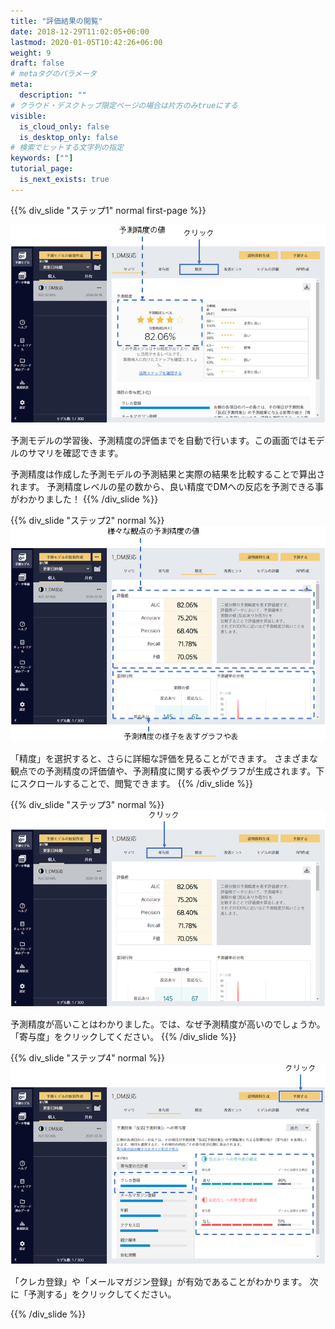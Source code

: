 ```yaml
---
title: "評価結果の閲覧"
date: 2018-12-29T11:02:05+06:00
lastmod: 2020-01-05T10:42:26+06:00
weight: 9
draft: false
# metaタグのパラメータ
meta:
  description: ""
# クラウド・デスクトップ限定ページの場合は片方のみtrueにする
visible:
  is_cloud_only: false
  is_desktop_only: false
# 検索でヒットする文字列の指定
keywords: [""]
tutorial_page:
  is_next_exists: true
---
```


{{% div_slide "ステップ1" normal first-page %}}

![](../img/t_slide7.png)

予測モデルの学習後、予測精度の評価までを自動で行います。この画面ではモデルのサマリを確認できます。

予測精度は作成した予測モデルの予測結果と実際の結果を比較することで算出されます。
予測精度レベルの星の数から、良い精度でDMへの反応を予測できる事がわかりました！
{{% /div_slide %}}

{{% div_slide "ステップ2" normal %}}
![](../img/t_slide8.png)

「精度」を選択すると、さらに詳細な評価を見ることができます。
さまざまな観点での予測精度の評価値や、予測精度に関する表やグラフが生成されます。下にスクロールすることで、閲覧できます。
{{% /div_slide %}}

{{% div_slide "ステップ3" normal %}}
![](../img/t_slide9.png)

予測精度が高いことはわかりました。では、なぜ予測精度が高いのでしょうか。
「寄与度」をクリックしてください。
{{% /div_slide %}}

{{% div_slide "ステップ4" normal %}}
![](../img/t_slide10.png)

「クレカ登録」や「メールマガジン登録」が有効であることがわかります。 次に「予測する」をクリックしてください。

{{% /div_slide %}}

